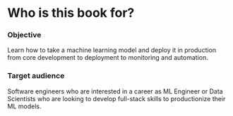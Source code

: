 # Who is this book for?

### **Objective**

Learn how to take a machine learning model and deploy it in production from core development to deployment to monitoring and automation.

### **Target audience**

Software engineers who are interested in a career as ML Engineer or Data Scientists who are looking to develop full-stack skills to productionize their ML models.
